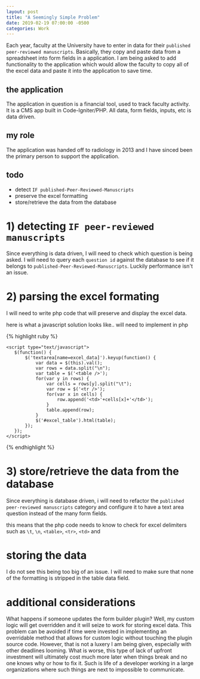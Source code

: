 ```yaml
---
layout: post
title: "A Seemingly Simple Problem"
date: 2019-02-19 07:00:00 -0500
categories: Work
---
```


Each year, faculty at the University have to enter in data for their `published peer-reviewed manuscripts`. 
 Basically, they copy and paste data from a spreadsheet into form fields in a application.
 I am being asked to add functionality to the application which would allow the faculty to copy all of the excel data and paste it into the application to save time. 

## the application 

 The application in question is a financial tool, used to track faculty activity.
 It is a CMS app built in Code-Igniter/PHP.
 All data, form fields, inputs, etc is data driven.

## my role
 The application was handed off to radiology in 2013 and I have sinced been the primary person to support the application. 

## todo 

 - detect `IF published-Peer-Reviewed-Manuscripts`
 - preserve the excel formatting 
 - store/retrieve the data from the database

# 1) detecting `IF peer-reviewed manuscripts`
 Since everything is data driven, I will need to check which question is being asked. 
 I will need to query each `question id` against the database to see if it belongs to `published-Peer-Reviewed-Manuscripts`.
 Luckily performance isn't an issue.

# 2) parsing the excel formating
 I will need to write php code that will preserve and display the excel data. 

 here is what a javascript solution looks like.. will need to implement in php

{% highlight ruby %}

    <script type="text/javascript">
       $(function() {
           $('textarea[name=excel_data]').keyup(function() {
               var data = $(this).val();
               var rows = data.split("\n");
               var table = $('<table />');    
               for(var y in rows) {
                   var cells = rows[y].split("\t");
                   var row = $('<tr />');
                   for(var x in cells) {
                       row.append('<td>'+cells[x]+'</td>');
                   }
                   table.append(row);
               }
               $('#excel_table').html(table);
           });
       });
    </script>

{% endhighlight %}
    
# 3) store/retrieve the data from the database
 Since everything is database driven, i will need to refactor the `published peer-reviewed manuscripts` category and configure it to have a text area question instead of the many form fields.
 
 this means that the php code needs to know to check for excel delimiters such as `\t`, `\n`, `<table>`, `<tr>`, `<td>` and 
     
# storing the data
 I do not see this being too big of an issue. I will need to make sure that none of the formatting is stripped in the table data field.
  
# additional considerations 
 What happens if someone updates the form builder plugin? Well, my custom logic will get overridden and it will seize to work for storing excel data.
 This problem can be avoided if time were invested in implementing an overridable method that allows for custom logic without touching the plugin source code.
 However, that is not a luxery I am being given, especially with other deadlines looming. 
 What is worse, this type of lack of upfront investment will ultimately cost much more later when things break and no one knows why or how to fix it. 
 Such is life of a developer working in a large organizations where such things are next to impossible to communicate.    






